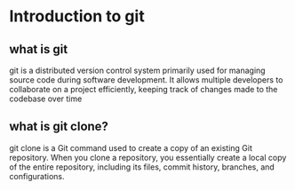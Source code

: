 # Introduction to git
## what is git
git is a distributed version control system primarily used for managing source code during software development. 
It allows multiple developers to collaborate on a project efficiently, keeping track of changes made to the codebase over time

## what is git clone?
git clone is a Git command used to create a copy of an existing Git repository.
When you clone a repository, you essentially create a local copy of the entire repository, including its files, commit history, branches, and configurations.
